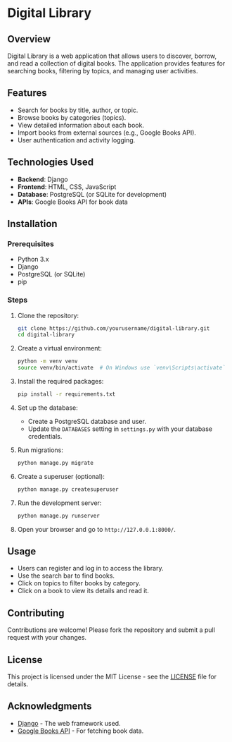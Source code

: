 # Digital Library

## Overview
Digital Library is a web application that allows users to discover, borrow, and read a collection of digital books. The application provides features for searching books, filtering by topics, and managing user activities.

## Features
- Search for books by title, author, or topic.
- Browse books by categories (topics).
- View detailed information about each book.
- Import books from external sources (e.g., Google Books API).
- User authentication and activity logging.

## Technologies Used
- **Backend**: Django
- **Frontend**: HTML, CSS, JavaScript
- **Database**: PostgreSQL (or SQLite for development)
- **APIs**: Google Books API for book data

## Installation

### Prerequisites
- Python 3.x
- Django
- PostgreSQL (or SQLite)
- pip

### Steps
1. Clone the repository:
   ```bash
   git clone https://github.com/yourusername/digital-library.git
   cd digital-library
   ```

2. Create a virtual environment:
   ```bash
   python -m venv venv
   source venv/bin/activate  # On Windows use `venv\Scripts\activate`
   ```

3. Install the required packages:
   ```bash
   pip install -r requirements.txt
   ```

4. Set up the database:
   - Create a PostgreSQL database and user.
   - Update the `DATABASES` setting in `settings.py` with your database credentials.

5. Run migrations:
   ```bash
   python manage.py migrate
   ```

6. Create a superuser (optional):
   ```bash
   python manage.py createsuperuser
   ```

7. Run the development server:
   ```bash
   python manage.py runserver
   ```

8. Open your browser and go to `http://127.0.0.1:8000/`.

## Usage
- Users can register and log in to access the library.
- Use the search bar to find books.
- Click on topics to filter books by category.
- Click on a book to view its details and read it.

## Contributing
Contributions are welcome! Please fork the repository and submit a pull request with your changes.

## License
This project is licensed under the MIT License - see the [LICENSE](LICENSE) file for details.

## Acknowledgments
- [Django](https://www.djangoproject.com/) - The web framework used.
- [Google Books API](https://developers.google.com/books) - For fetching book data.